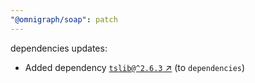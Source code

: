 ```yaml
---
"@omnigraph/soap": patch
---
```

dependencies updates:
  - Added dependency [`tslib@^2.6.3` ↗︎](https://www.npmjs.com/package/tslib/v/2.6.3) (to `dependencies`)
